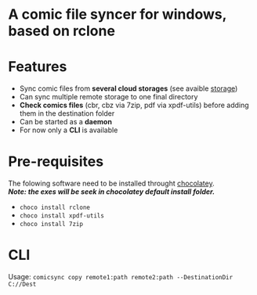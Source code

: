 # A comic file syncer for windows, based on rclone

Features
===============
 - Sync comic files from **several cloud storages** (see avaible [storage](https://rclone.org/overview/))
 - Can sync multiple remote storage to one final directory
 - **Check comics files** (cbr, cbz via 7zip, pdf via xpdf-utils) before adding them in the destination folder
 - Can be started as a **daemon**
- For now only a **CLI** is available

Pre-requisites
===============
The folowing software need to be installed throught [chocolatey](https://chocolatey.org/).  
__*Note: the exes will be seek in chocolatey default install folder.*__

- ``choco install rclone``
- ``choco install xpdf-utils``
- ``choco install 7zip ``

CLI
===============

Usage:
``comicsync copy remote1:path remote2:path --DestinationDir C://Dest``